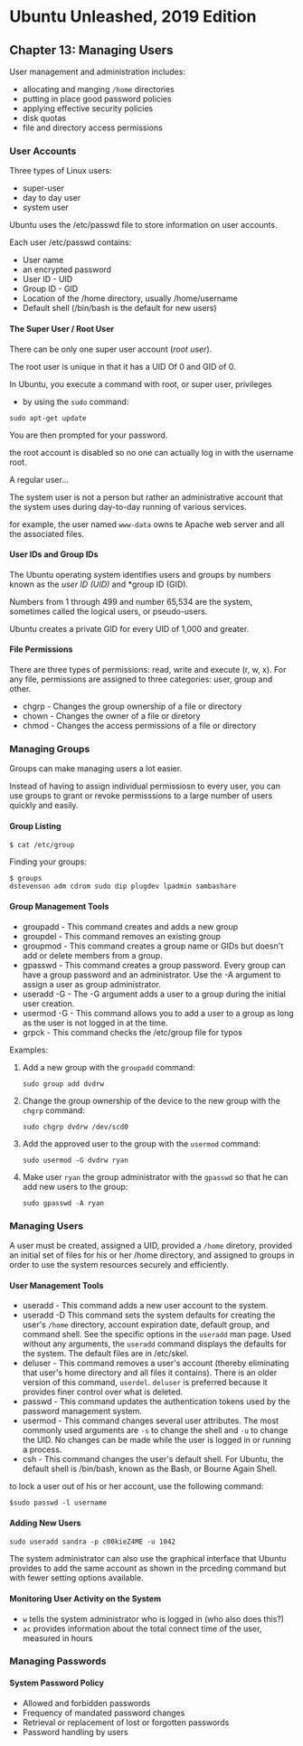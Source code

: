 # Ubuntu Unleashed, 2019 Edition

## Chapter 13: Managing Users

User management and administration includes:

* allocating and manging `/home` directories
* putting in place good password policies
* applying effective security policies
* disk quotas 
* file and directory access permissions

### User Accounts

Three types of Linux users:

* super-user
* day to day user
* system user

Ubuntu uses the /etc/passwd file to store information on user accounts.

Each user /etc/passwd contains:

* User name
* an encrypted password
* User ID - UID
* Group ID - GID
* Location of the /home directory, usually /home/username
* Default shell (/bin/bash is the default for new users)

#### The Super User / Root User

There can be only one super user account (*root user*).

The root user is unique in that it has a UID Of 0 and GID of 0.

In Ubuntu, you execute a command with root, or super user, privileges
* by using the `sudo` command:

`sudo apt-get update`

You are then prompted for your password.

the root account is disabled so no one can actually log in with the username root.

A regular user...

The system user is not a person but rather an administrative account that the 
system uses during day-to-day running of various services.

for example, the user named `www-data` owns te Apache web server and all the associated files.

#### User IDs and Group IDs

The Ubuntu operating system identifies users and groups by numbers known as the *user ID (UID)* 
and *group ID (GID).

Numbers from 1 through 499 and number 65,534 are the system, sometimes called the logical users,
or pseudo-users.

Ubuntu creates a private GID for every UID of 1,000 and greater.

#### File Permissions

There are three types of permissions: read, write and execute (r, w, x). 
For any file, permissions are assigned to three categories: user, group and other.

* chgrp - Changes the group ownership of a file or directory
* chown - Changes the owner of a file or diretory
* chmod - Changes the access permissions of a file or directory

### Managing Groups

Groups can make managing users a lot easier.

Instead of having to assign individual permissiosn to every user, you can use groups to 
grant or revoke permisssions to a large number of users quickly and easily.

#### Group Listing

`$ cat /etc/group`

Finding your groups:

```
$ groups
dstevenson adm cdrom sudo dip plugdev lpadmin sambashare
```

#### Group Management Tools

* groupadd - This command creates and adds a new group
* groupdel - This command removes an existing group
* groupmod - This command creates a group name or GIDs but doesn't add or delete members from a group.
* gpasswd - This command creates a group password. Every group can have a group password and an administrator. Use the -A argument to assign a user as group administrator.
* useradd -G - The -G argument adds a user to a group during the initial user creation. 
* usermod -G - This command allows you to add a user to a group as long as the user is not logged in at the time.
* grpck - This command checks the /etc/group file for typos

Examples:

1. Add a new group with the `groupadd` command:

    `sudo group add dvdrw`

1. Change the group ownership of the device to the new group with the `chgrp` command:

    `sudo chgrp dvdrw /dev/scd0`

1. Add the approved user to the group with the `usermod` command:

    `sudo usermod -G dvdrw ryan`

1. Make user `ryan` the group administrator with the `gpasswd` so that he can add new users to the group:

    `sudo gpasswd -A ryan`

### Managing Users

A user must be created, assigned a UID, provided a `/home` diretory, provided an initial set of files
for his or her /home directory, and assigned to groups in order to use the system resources securely and
efficiently.

#### User Management Tools

* useradd - This command adds a new user account to the system.
* useradd -D This command sets the system defaults for creating the user's `/home` directory, account expiration date, default group, and command shell. See the specific options in the `useradd` man page. Used without any arguments, the `useradd` command displays the defaults for the system. The default files are in /etc/skel.
* deluser - This command removes a user's account (thereby eliminating that user's home directory and all files it contains). There is an older version of this command, `userdel`. `deluser` is preferred because it provides finer control over what is deleted.
* passwd - This command updates the authentication tokens used by the password management system.
* usermod - This command changes several user attributes. The most commonly used arguments are `-s` to change the shell and `-u` to change the UID. No changes can be made while the user is logged in or running a process.
* csh - This command changes the user's default shell. For Ubuntu, the default shell is /bin/bash, known as the Bash, or Bourne Again Shell.

to lock a user out of his or her account, use the following command:

`$sudo passwd -l username`

#### Adding New Users

`sudo useradd sandra -p c00kieZ4ME -u 1042`

The system administrator can also use the graphical interface that Ubuntu provides to add the same account as shown in the prceding command but with fewer setting options available.

#### Monitoring User Activity on the System

* `w` tells the system administrator who is logged in (who also does this?)
* `ac` provides information about the total connect time of the user, measured in hours

### Managing Passwords

#### System Password Policy

* Allowed and forbidden passwords
* Frequency of mandated password changes
* Retrieval or replacement of lost or forgotten passwords
* Password handling by users
